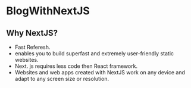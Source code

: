 # BlogWithNextJS

## Why NextJS?

- Fast Referesh.
- enables you to build superfast and extremely user-friendly static websites.
- Next. js requires less code then React framework.
- Websites and web apps created with NextJS work on any device and adapt to any screen size or resolution.
